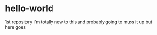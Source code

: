 # hello-world
1st repository
I'm totally new to this and probably going to muss it up but here goes.
